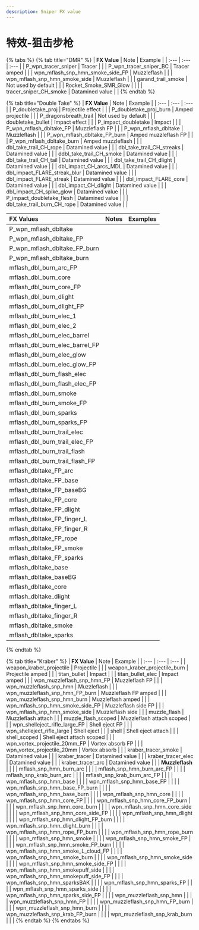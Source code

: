```yaml
---
description: Sniper FX value
---
```


# 特效-狙击步枪

{% tabs %}
{% tab title="DMR" %}
| **FX Value** | Note | Example |
| :--- | :--- | :--- |
| P\_wpn\_tracer\_sniper | Tracer |  |
| P\_wpn\_tracer\_sniper\_BC | Tracer amped |  |
| wpn\_mflash\_snp\_hmn\_smoke\_side\_FP | Muzzleflash |  |
| wpn\_mflash\_snp\_hmn\_smoke\_side | Muzzleflash |  |
| garand\_trail\_smoke | Not used by default |  |
| Rocket\_Smoke\_SMR\_Glow |  |  |
| tracer\_sniper\_CH\_smoke | Datamined value |  |
{% endtab %}

{% tab title="Double Take" %}
| **FX Value** | Note | Example |
| :--- | :--- | :--- |
| P\_doubletake\_proj | Projectile effect |  |
| P\_doubletake\_proj\_burn | Amped projectile |  |
| P\_dragonsbreath\_trail | Not used by default |  |
| doubletake\_bullet | Impact effect |  |
| P\_impact\_doubletake | Impact |  |
| P\_wpn\_mflash\_dbltake\_FP | Muzzleflash FP |  |
| P\_wpn\_mflash\_dbltake | Muzzleflash |  |
| P\_wpn\_mflash\_dbltake\_FP\_burn | Amped muzzleflash FP |  |
| P\_wpn\_mflash\_dbltake\_burn | Amped muzzleflash |  |
| dbl\_take\_trail\_CH\_rope | Datamined value |  |
| dbl\_take\_trail\_CH\_streaks | Datamined value |  |
| ddbl\_take\_trail\_CH\_smoke | Datamined value |  |
| dbl\_take\_trail\_CH\_tail | Datamined value |  |
| dbl\_take\_trail\_CH\_dlight | Datamined value |  |
| dbl\_impact\_CH\_arcs\_MDL | Datamined value |  |
| dbl\_impact\_FLARE\_streak\_blur | Datamined value |  |
| dbl\_impact\_FLARE\_streak | Datamined value |  |
| dbl\_impact\_FLARE\_core | Datamined value |  |
| dbl\_impact\_CH\_dlight | Datamined value |  |
| dbl\_impact\_CH\_spike\_glow | Datamined value |  |
| P\_impact\_doubletake\_flesh | Datamined value |  |
| dbl\_take\_trail\_burn\_CH\_rope | Datamined value |  |

| FX Values | Notes | Examples |
| :--- | :--- | :--- |
| P\_wpn\_mflash\_dbltake |  |  |
| P\_wpn\_mflash\_dbltake\_FP |  |  |
| P\_wpn\_mflash\_dbltake\_FP\_burn |  |  |
| P\_wpn\_mflash\_dbltake\_burn |  |  |
| mflash\_dbl\_burn\_arc\_FP |  |  |
| mflash\_dbl\_burn\_core |  |  |
| mflash\_dbl\_burn\_core\_FP |  |  |
| mflash\_dbl\_burn\_dlight |  |  |
| mflash\_dbl\_burn\_dlight\_FP |  |  |
| mflash\_dbl\_burn\_elec\_1 |  |  |
| mflash\_dbl\_burn\_elec\_2 |  |  |
| mflash\_dbl\_burn\_elec\_barrel |  |  |
| mflash\_dbl\_burn\_elec\_barrel\_FP |  |  |
| mflash\_dbl\_burn\_elec\_glow |  |  |
| mflash\_dbl\_burn\_elec\_glow\_FP |  |  |
| mflash\_dbl\_burn\_flash\_elec |  |  |
| mflash\_dbl\_burn\_flash\_elec\_FP |  |  |
| mflash\_dbl\_burn\_smoke |  |  |
| mflash\_dbl\_burn\_smoke\_FP |  |  |
| mflash\_dbl\_burn\_sparks |  |  |
| mflash\_dbl\_burn\_sparks\_FP |  |  |
| mflash\_dbl\_burn\_trail\_elec |  |  |
| mflash\_dbl\_burn\_trail\_elec\_FP |  |  |
| mflash\_dbl\_burn\_trail\_flash |  |  |
| mflash\_dbl\_burn\_trail\_flash\_FP |  |  |
| mflash\_dbltake\_FP\_arc |  |  |
| mflash\_dbltake\_FP\_base |  |  |
| mflash\_dbltake\_FP\_baseBG |  |  |
| mflash\_dbltake\_FP\_core |  |  |
| mflash\_dbltake\_FP\_dlight |  |  |
| mflash\_dbltake\_FP\_finger\_L |  |  |
| mflash\_dbltake\_FP\_finger\_R |  |  |
| mflash\_dbltake\_FP\_rope |  |  |
| mflash\_dbltake\_FP\_smoke |  |  |
| mflash\_dbltake\_FP\_sparks |  |  |
| mflash\_dbltake\_base |  |  |
| mflash\_dbltake\_baseBG |  |  |
| mflash\_dbltake\_core |  |  |
| mflash\_dbltake\_dlight |  |  |
| mflash\_dbltake\_finger\_L |  |  |
| mflash\_dbltake\_finger\_R |  |  |
| mflash\_dbltake\_smoke |  |  |
| mflash\_dbltake\_sparks |  |  |
{% endtab %}

{% tab title="Kraber" %}
| **FX Value** | Note | Example |
| :--- | :--- | :--- |
| weapon\_kraber\_projectile | Projectile |  |
| weapon\_kraber\_projectile\_burn | Projectile amped |  |
| titan\_bullet | Impact |  |
| titan\_bullet\_elec | Impact amped |  |
| wpn\_muzzleflash\_snp\_hmn\_FP | Muzzleflash FP |  |
| wpn\_muzzleflash\_snp\_hmn | Muzzleflash |  |
| wpn\_muzzleflash\_snp\_hmn\_FP\_burn | Muzzleflash FP amped |  |
| wpn\_muzzleflash\_snp\_hmn\_burn | Muzzleflash amped |  |
| wpn\_mflash\_snp\_hmn\_smoke\_side\_FP | Muzzleflash side FP |  |
| wpn\_mflash\_snp\_hmn\_smoke\_side | Muzzleflash side |  |
| muzzle\_flash | Muzzleflash attach |  |
| muzzle\_flash\_scoped | Muzzleflash attach scoped |  |
| wpn\_shelleject\_rifle\_large\_FP | Shell eject FP |  |
| wpn\_shelleject\_rifle\_large | Shell eject |  |
| shell | Shell eject attach |  |
| shell\_scoped | Shell eject attach scoped |  |
| wpn\_vortex\_projectile\_20mm\_FP | Vortex absorb FP |  |
| wpn\_vortex\_projectile\_20mm | Vortex absorb |  |
| kraber\_tracer\_smoke | Datamined value |  |
| kraber\_tracer | Datamined value |  |
| kraber\_tracer\_elec | Datamined value |  |
| kraber\_tracer\_arc | Datamined value |  |
| **Muzzleflash** |  |  |
| mflash\_snp\_hmn\_burn\_arc |  |  |
| mflash\_snp\_hmn\_burn\_arc\_FP |  |  |
| mflash\_snp\_krab\_burn\_arc |  |  |
| mflash\_snp\_krab\_burn\_arc\_FP |  |  |
| wpn\_mflash\_snp\_hmn\_base |  |  |
| wpn\_mflash\_snp\_hmn\_base\_FP |  |  |
| wpn\_mflash\_snp\_hmn\_base\_FP\_burn |  |  |
| wpn\_mflash\_snp\_hmn\_base\_burn |  |  |
| wpn\_mflash\_snp\_hmn\_core |  |  |
| wpn\_mflash\_snp\_hmn\_core\_FP |  |  |
| wpn\_mflash\_snp\_hmn\_core\_FP\_burn |  |  |
| wpn\_mflash\_snp\_hmn\_core\_burn |  |  |
| wpn\_mflash\_snp\_hmn\_core\_side |  |  |
| wpn\_mflash\_snp\_hmn\_core\_side\_FP |  |  |
| wpn\_mflash\_snp\_hmn\_dlight |  |  |
| wpn\_mflash\_snp\_hmn\_dlight\_FP\_burn |  |  |
| wpn\_mflash\_snp\_hmn\_dlight\_burn |  |  |
| wpn\_mflash\_snp\_hmn\_rope\_FP\_burn |  |  |
| wpn\_mflash\_snp\_hmn\_rope\_burn |  |  |
| wpn\_mflash\_snp\_hmn\_smoke |  |  |
| wpn\_mflash\_snp\_hmn\_smoke\_FP |  |  |
| wpn\_mflash\_snp\_hmn\_smoke\_FP\_burn |  |  |
| wpn\_mflash\_snp\_hmn\_smoke\_L\_cloud\_FP |  |  |
| wpn\_mflash\_snp\_hmn\_smoke\_burn |  |  |
| wpn\_mflash\_snp\_hmn\_smoke\_side |  |  |
| wpn\_mflash\_snp\_hmn\_smoke\_side\_FP |  |  |
| wpn\_mflash\_snp\_hmn\_smokepuff\_side |  |  |
| wpn\_mflash\_snp\_hmn\_smokepuff\_side\_FP |  |  |
| wpn\_mflash\_snp\_hmn\_sparksBAK |  |  |
| wpn\_mflash\_snp\_hmn\_sparks\_FP |  |  |
| wpn\_mflash\_snp\_hmn\_sparks\_side |  |  |
| wpn\_mflash\_snp\_hmn\_sparks\_side\_FP |  |  |
| wpn\_muzzleflash\_snp\_hmn |  |  |
| wpn\_muzzleflash\_snp\_hmn\_FP |  |  |
| wpn\_muzzleflash\_snp\_hmn\_FP\_burn |  |  |
| wpn\_muzzleflash\_snp\_hmn\_burn |  |  |
| wpn\_muzzleflash\_snp\_krab\_FP\_burn |  |  |
| wpn\_muzzleflash\_snp\_krab\_burn |  |  |
{% endtab %}
{% endtabs %}

